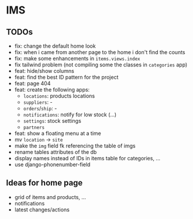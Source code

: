 # IMS

## TODOs
- fix: change the default home look
- fix: when i came from another page to the home i don't find the counts
- fix: make some enhancements in `items.views.index`
- fix tailwind problem (not compiling some the classes in `categories` app)
- feat: hide/show columns
- feat: find the best ID pattern for the project
- feat: page 404
- feat: create the following apps:
    - `locations`: products locations
    - `suppliers`: -
    - `orders`/`ship`: -
    - `notifications`: notify for low stock (...)
    - `settings`: stock settings
    - `partners`
- feat: show a floating menu at a time
- mv `location` -> `site`
- make the `img` field fk referencing the table of imgs
- rename tables attributes of the db
- display names instead of IDs in items table for categories, ...
- use django-phonenumber-field

## Ideas for home page
- grid of items and products, ...
- notifications
- latest changes/actions
